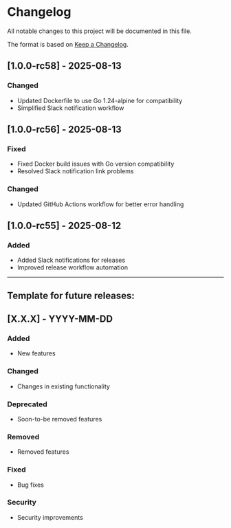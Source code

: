 # Changelog

All notable changes to this project will be documented in this file.

The format is based on [Keep a Changelog](https://keepachangelog.com/en/1.0.0/).

## [1.0.0-rc58] - 2025-08-13

### Changed
- Updated Dockerfile to use Go 1.24-alpine for compatibility
- Simplified Slack notification workflow

## [1.0.0-rc56] - 2025-08-13

### Fixed
- Fixed Docker build issues with Go version compatibility
- Resolved Slack notification link problems

### Changed
- Updated GitHub Actions workflow for better error handling

## [1.0.0-rc55] - 2025-08-12

### Added
- Added Slack notifications for releases
- Improved release workflow automation

---

## Template for future releases:

## [X.X.X] - YYYY-MM-DD

### Added
- New features

### Changed  
- Changes in existing functionality

### Deprecated
- Soon-to-be removed features

### Removed
- Removed features

### Fixed
- Bug fixes

### Security
- Security improvements

